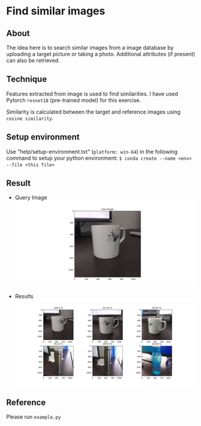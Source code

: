 # Find similar images

## About
The idea here is to search similar images from a image database by uploading a target picture or taking a photo. Additional attributes (if present) can also be retrieved. 

## Technique 
Features extracted from image is used to find similarities. I have used Pytorch `resnet18` (pre-trained model) for this exercise. 

Similarity is calculated between the target and reference images using `cosine similarity`.

## Setup environment 
Use "help/setup-environment.txt" (`platform: win-64`) in the following command to setup your python environment: 
`$ conda create --name <env> --file <this file>` 

## Result
- Query Image
![](https://github.com/Jishnuprakash/find-similar-images/blob/main/help/test_image.png)

- Results
![](https://github.com/Jishnuprakash/find-similar-images/blob/main/help/results.png)

## Reference
Please run `example.py`